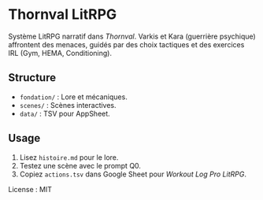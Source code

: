 # Thornval LitRPG

Système LitRPG narratif dans *Thornval*. Varkis et Kara (guerrière psychique) affrontent des menaces, guidés par des choix tactiques et des exercices IRL (Gym, HEMA, Conditioning).

## Structure

- `fondation/` : Lore et mécaniques.  
- `scenes/` : Scènes interactives.  
- `data/` : TSV pour AppSheet.  

## Usage

1. Lisez `histoire.md` pour le lore.  
2. Testez une scène avec le prompt Q0.  
3. Copiez `actions.tsv` dans Google Sheet pour *Workout Log Pro LitRPG*.  

License : MIT
